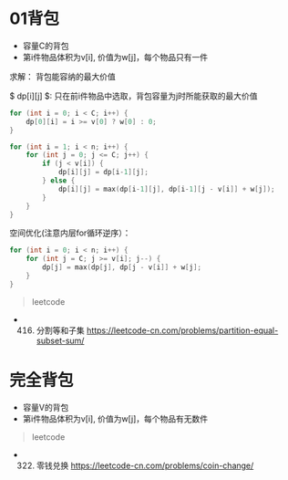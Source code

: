 

# 01背包
- 容量C的背包
- 第i件物品体积为v[i], 价值为w[j]，每个物品只有一件

求解： 背包能容纳的最大价值

$ dp[i][j] $: 只在前i件物品中选取，背包容量为j时所能获取的最大价值

```c++
for (int i = 0; i < C; i++) {
    dp[0][i] = i >= v[0] ? w[0] : 0;
}

for (int i = 1; i < n; i++) {
    for (int j = 0; j <= C; j++) {
        if (j < v[i]) {
            dp[i][j] = dp[i-1][j];
        } else {
            dp[i][j] = max(dp[i-1][j], dp[i-1][j - v[i]] + w[j]);
        }
    }
}
```

空间优化(注意内层for循环逆序）：

```c++
for (int i = 0; i < n; i++) {
    for (int j = C; j >= v[i]; j--) {
        dp[j] = max(dp[j], dp[j - v[i]] + w[j];
    }
}
```


> leetcode
- 416. 分割等和子集 https://leetcode-cn.com/problems/partition-equal-subset-sum/


# 完全背包
- 容量V的背包
- 第i件物品体积为v[i], 价值为w[j]，每个物品有无数件


> leetcode
- 322. 零钱兑换 https://leetcode-cn.com/problems/coin-change/